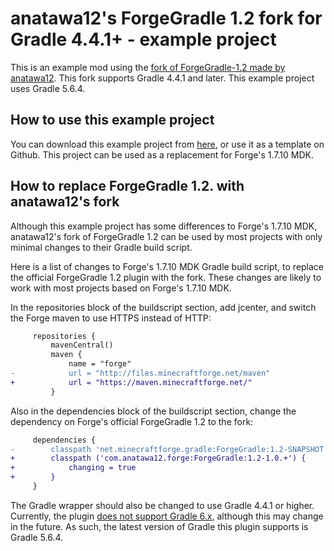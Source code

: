 # anatawa12's ForgeGradle 1.2 fork for Gradle 4.4.1+ - example project

This is an example mod using the [fork of ForgeGradle-1.2 made by anatawa12](https://github.com/anatawa12/ForgeGradle-1.2).
This fork supports Gradle 4.4.1 and later. This example project uses Gradle 5.6.4.

## How to use this example project

You can download this example project from [here](https://github.com/anatawa12/ForgeGradle-example/archive/master.zip), or use it as a template on Github.
This project can be used as a replacement for Forge's 1.7.10 MDK.

## How to replace ForgeGradle 1.2. with anatawa12's fork
Although this example project has some differences to Forge's 1.7.10 MDK, anatawa12's fork of ForgeGradle 1.2 can be used by most projects with only minimal changes to their Gradle build script.

Here is a list of changes to Forge's 1.7.10 MDK Gradle build script, to replace the official ForgeGradle 1.2 plugin with the fork. These changes are likely to work with most projects based on Forge's 1.7.10 MDK.

In the repositories block of the buildscript section, add jcenter, and switch the Forge maven to use HTTPS instead of HTTP:
```diff
     repositories {
         mavenCentral()
         maven {
             name = "forge"
-            url = "http://files.minecraftforge.net/maven"
+            url = "https://maven.minecraftforge.net/"
         }
```

Also in the dependencies block of the buildscript section, change the dependency on Forge's official ForgeGradle 1.2 to the fork:
```diff
     dependencies {
-        classpath 'net.minecraftforge.gradle:ForgeGradle:1.2-SNAPSHOT'
+        classpath ('com.anatawa12.forge:ForgeGradle:1.2-1.0.+') {
+            changing = true
+        }
     }
```

The Gradle wrapper should also be changed to use Gradle 4.4.1 or higher. Currently, the plugin [does not support Gradle 6.x](https://github.com/anatawa12/ForgeGradle-1.2/issues/9), although this may change in the future. As such, the latest version of Gradle this plugin supports is Gradle 5.6.4.
